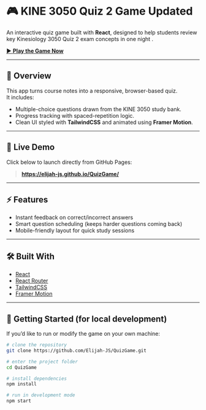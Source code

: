 # 🎮 KINE 3050 Quiz 2 Game Updated

An interactive quiz game built with **React**, designed to help students review key Kinesiology 3050 Quiz 2 exam concepts in one night .

[▶ **Play the Game Now**](https://elijah-js.github.io/QuizGame/)

---

## 📝 Overview
This app turns course notes into a responsive, browser-based quiz.  
It includes:
- Multiple-choice questions drawn from the KINE 3050 study bank.
- Progress tracking with spaced-repetition logic.
- Clean UI styled with **TailwindCSS** and animated using **Framer Motion**.

---

## 🚀 Live Demo
Click below to launch directly from GitHub Pages:
> **https://elijah-js.github.io/QuizGame/**

---

## ⚡ Features
- Instant feedback on correct/incorrect answers
- Smart question scheduling (keeps harder questions coming back)
- Mobile-friendly layout for quick study sessions

---

## 🛠️ Built With
- [React](https://react.dev/)
- [React Router](https://reactrouter.com/)
- [TailwindCSS](https://tailwindcss.com/)
- [Framer Motion](https://www.framer.com/motion/)

---

## 🧩 Getting Started (for local development)

If you’d like to run or modify the game on your own machine:

```bash
# clone the repository
git clone https://github.com/Elijah-JS/QuizGame.git

# enter the project folder
cd QuizGame

# install dependencies
npm install

# run in development mode
npm start
